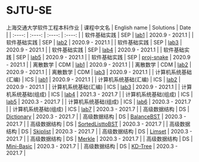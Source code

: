 # SJTU-SE
上海交通大学软件工程本科作业
| 课程中文名 | English name | Solutions | Date |
| :----: | :----: | :----: | :----: |
| 软件基础实践 | SEP | [lab1](https://github.com/WilliamX1/SJTU-SE/tree/main/SEP/lab1) | 2020.9 - 2021.1 |
| 软件基础实践 | SEP | [lab2](https://github.com/WilliamX1/SJTU-SE/tree/main/SEP/lab2) | 2020.9 - 2021.1 |
| 软件基础实践 | SEP | [lab3](https://github.com/WilliamX1/SJTU-SE/tree/main/SEP/lab3) | 2020.9 - 2021.1 |
| 软件基础实践 | SEP | [lab4](https://github.com/WilliamX1/SJTU-SE/tree/main/SEP/lab4) | 2020.9 - 2021.1 |
| 软件基础实践 | SEP | [lab5](https://github.com/WilliamX1/SJTU-SE/tree/main/SEP/lab5) | 2020.9 - 2021.1 |
| 软件基础实践 | SEP | [proj-snake](https://github.com/WilliamX1/SJTU-SE/tree/main/SEP/project-snake) | 2020.9 - 2021.1 |
| 离散数学 | CDM | [lab1](https://github.com/WilliamX1/SJTU-SE/tree/main/CDM/lab1) | 2020.9 - 2021.1 |
| 离散数学 | CDM | [lab2](https://github.com/WilliamX1/SJTU-SE/tree/main/CDM/lab2) | 2020.9 - 2021.1 |
| 离散数学 | CDM | [lab3](https://github.com/WilliamX1/SJTU-SE/tree/main/CDM/lab3) | 2020.9 - 2021.1 |
| 计算机系统基础(汇编) | ICS | [lab1](https://github.com/WilliamX1/SJTU-SE/tree/main/ICS/lab1) | 2020.9 - 2021.1 |
| 计算机系统基础(汇编) | ICS | [lab2](https://github.com/WilliamX1/SJTU-SE/tree/main/ICS/lab2) | 2020.9 - 2021.1 |
| 计算机系统基础(汇编) | ICS | [lab3](https://github.com/WilliamX1/SJTU-SE/tree/main/ICS/lab3) | 2020.9 - 2021.1 |
| 计算机系统基础(组成) | ICS | [lab4](https://github.com/WilliamX1/SJTU-SE/tree/main/ICS/lab4) | 2021.3 - 2021.7 |
| 计算机系统基础(组成) | ICS | [lab5](https://github.com/WilliamX1/SJTU-SE/tree/main/ICS/lab4) | 2020.3 - 2021.7 |
| 计算机系统基础(组成) | ICS | [lab6](https://github.com/WilliamX1/SJTU-SE/tree/main/ICS/lab6) | 2020.3 - 2021.7 |
| 计算机系统基础(组成) | ICS | [lab7](https://github.com/WilliamX1/SJTU-SE/tree/main/ICS/lab7) | 2020.3 - 2021.7 |
| 高级数据结构 | DS | [Dictionary](https://github.com/WilliamX1/SJTU-SE/blob/main/DS/Dictionary.cpp) | 2020.3 - 2021.7 |
| 高级数据结构 | DS | [BalanceBST](https://github.com/WilliamX1/SJTU-SE/blob/main/DS/BalanceBST.cpp) | 2020.3 - 2021.7 |
| 高级数据结构 | DS | [SortedListtoBST](https://github.com/WilliamX1/SJTU-SE/blob/main/DS/SortedListtoBST.cpp) | 2020.3 - 2021.7 |
| 高级数据结构 | DS | [Skiplist](https://github.com/WilliamX1/SJTU-SE/blob/main/DS/Skiplist.cpp) | 2020.3 - 2021.7 |
| 高级数据结构 | DS | [Limset](https://github.com/WilliamX1/SJTU-SE/blob/main/DS/Limset.cpp) | 2020.3 - 2021.7 |
| 高级数据结构 | DS | [Merkle](https://github.com/WilliamX1/SJTU-SE/blob/main/DS/Merkle.cpp) | 2020.3 - 2021.7 |
| 高级数据结构 | DS | [Mini-Basic](https://github.com/WilliamX1/SJTU-SE/tree/main/DS/Mini-Basic) | 2020.3 - 2021.7 |
| 高级数据结构 | DS | [KD-Tree](https://github.com/WilliamX1/SJTU-SE/tree/main/DS/KD-Tree.py) | 2020.3 - 2021.7 |